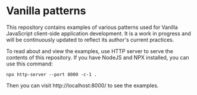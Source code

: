 # Vanilla patterns

This repository contains examples of various patterns used for Vanilla 
JavaScript client-side application development. It is a work in progress and 
will be continuously updated to reflect its author's current practices.

To read about and view the examples, use HTTP server to serve the contents 
of this repository. If you have NodeJS and NPX installed, you can use this 
command:

```shell
npx http-server --port 8000 -c-1 .
```

Then you can visit http://localhost:8000/ to see the examples.